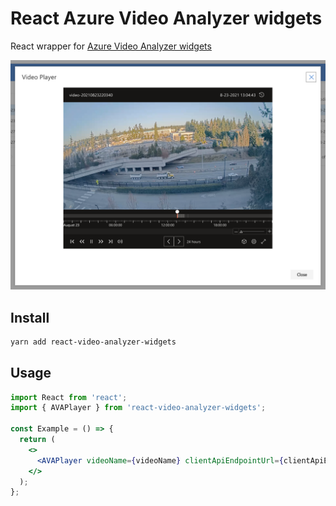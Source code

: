 # React Azure Video Analyzer widgets

React wrapper for [Azure Video Analyzer widgets](https://www.npmjs.com/package/@azure/video-analyzer-widgets)

![demo image](https://raw.githubusercontent.com/motoJinC25/react-video-analyzer-widgets/main/images/demo.png)

## Install

```bash
yarn add react-video-analyzer-widgets
```

## Usage

```jsx
import React from 'react';
import { AVAPlayer } from 'react-video-analyzer-widgets';

const Example = () => {
  return (
    <>
      <AVAPlayer videoName={videoName} clientApiEndpointUrl={clientApiEndpointUrl} token={token} maxWidth={'700px'} width={'100%'} />
    </>
  );
};
```
